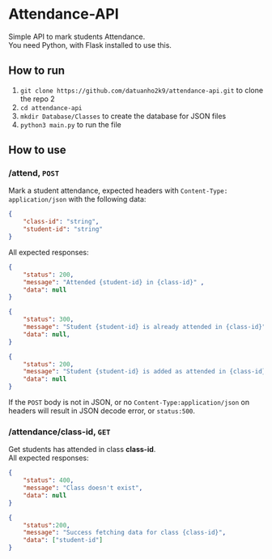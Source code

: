 # Attendance-API
Simple API to mark students Attendance.\
You need Python, with Flask installed to use this. 
## How to run 
1. `git clone https://github.com/datuanho2k9/attendance-api.git` to clone the repo 2
2. `cd attendance-api` 
3. `mkdir Database/Classes` to create the database for JSON files 
4. `python3 main.py` to run the file 
## How to use 
### /attend, `POST` 
Mark a student attendance, expected headers with `Content-Type: application/json` with the following data: 
```json 
{ 
    "class-id": "string", 
    "student-id": "string" 
} 
``` 
All expected responses: 
```json 
{
    "status": 200,
    "message": "Attended {student-id} in {class-id}" ,
    "data": null
}
``` 
```json
{
    "status": 300,
    "message": "Student {student-id} is already attended in {class-id}",
    "data": null,
}
```
```json
{
    "status": 200,
    "message": "Student {student-id} is added as attended in {class-id}",
    "data": null
}
```
If the `POST` body is not in JSON, or no `Content-Type:application/json` on headers will result in JSON decode error, or `status:500`.
### /attendance/**class-id**, `GET` 
Get students has attended in class **class-id**.\
All expected responses:
```json
{
    "status": 400, 
    "message": "Class doesn't exist", 
    "data": null
}
```
```json
{
    "status":200,
    "message": "Success fetching data for class {class-id}",
    "data": ["student-id"]
}
```
